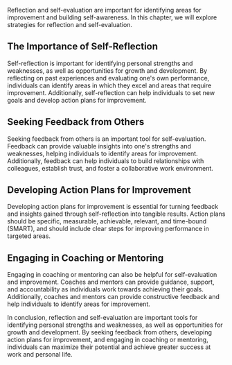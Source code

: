 
Reflection and self-evaluation are important for identifying areas for improvement and building self-awareness. In this chapter, we will explore strategies for reflection and self-evaluation.

The Importance of Self-Reflection
---------------------------------

Self-reflection is important for identifying personal strengths and weaknesses, as well as opportunities for growth and development. By reflecting on past experiences and evaluating one's own performance, individuals can identify areas in which they excel and areas that require improvement. Additionally, self-reflection can help individuals to set new goals and develop action plans for improvement.

Seeking Feedback from Others
----------------------------

Seeking feedback from others is an important tool for self-evaluation. Feedback can provide valuable insights into one's strengths and weaknesses, helping individuals to identify areas for improvement. Additionally, feedback can help individuals to build relationships with colleagues, establish trust, and foster a collaborative work environment.

Developing Action Plans for Improvement
---------------------------------------

Developing action plans for improvement is essential for turning feedback and insights gained through self-reflection into tangible results. Action plans should be specific, measurable, achievable, relevant, and time-bound (SMART), and should include clear steps for improving performance in targeted areas.

Engaging in Coaching or Mentoring
---------------------------------

Engaging in coaching or mentoring can also be helpful for self-evaluation and improvement. Coaches and mentors can provide guidance, support, and accountability as individuals work towards achieving their goals. Additionally, coaches and mentors can provide constructive feedback and help individuals to identify areas for improvement.

In conclusion, reflection and self-evaluation are important tools for identifying personal strengths and weaknesses, as well as opportunities for growth and development. By seeking feedback from others, developing action plans for improvement, and engaging in coaching or mentoring, individuals can maximize their potential and achieve greater success at work and personal life.

